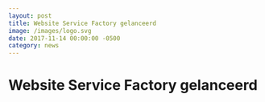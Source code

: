 ```yaml
---
layout: post
title: Website Service Factory gelanceerd
image: /images/logo.svg
date: 2017-11-14 00:00:00 -0500
category: news
---
```



# Website Service Factory gelanceerd



 
